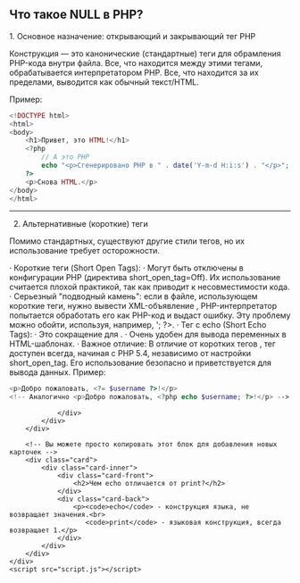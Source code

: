 <!DOCTYPE html>
<html lang="ru">
<head>
    <meta charset="UTF-8">
    <meta name="viewport" content="width=device-width, initial-scale=1.0">
    <title>PHP Шпаргалки</title>
    <link rel="stylesheet" href="style.css">
</head>
<body>
    <div class="card-container">
        <!-- Контейнер карточки -->
        <div class="card">
            <div class="card-inner">
                <!-- Передняя сторона с вопросом -->
                <div class="card-front">
                    <h2>Что такое NULL в PHP?</h2>
                </div>
                <!-- Задняя сторона с ответом -->
                <div class="card-back">
1. Основное назначение: открывающий и закрывающий тег PHP

Конструкция <?php ... ?> — это канонические (стандартные) теги для обрамления PHP-кода внутри файла. Все, что находится между этими тегами, обрабатывается интерпретатором PHP. Все, что находится за их пределами, выводится как обычный текст/HTML.

Пример:

```php
<!DOCTYPE html>
<html>
<body>
    <h1>Привет, это HTML!</h1>
    <?php
        // А это PHP
        echo "<p>Сгенерировано PHP в " . date('Y-m-d H:i:s') . "</p>";
    ?>
    <p>Снова HTML.</p>
</body>
</html>
```

---

2. Альтернативные (короткие) теги

Помимо стандартных, существуют другие стили тегов, но их использование требует осторожности.

· Короткие теги (Short Open Tags): <? ... ?>
  · Могут быть отключены в конфигурации PHP (директива short_open_tag=Off). Их использование считается плохой практикой, так как приводит к несовместимости кода.
  · Серьезный "подводный камень": если в файле, использующем короткие теги, нужно вывести XML-объявление <?xml version="1.0"?>, PHP-интерпретатор попытается обработать его как PHP-код и выдаст ошибку. Эту проблему можно обойти, используя, например, <?php echo '<?xml version="1.0"?>'; ?>.
· Тег с echo (Short Echo Tags): <?= ... ?>
  · Это сокращение для <?php echo ... ?>.
  · Очень удобен для вывода переменных в HTML-шаблонах.
  · Важное отличие: В отличие от коротких тегов <? ... ?>, тег <?= ... ?> доступен всегда, начиная с PHP 5.4, независимо от настройки short_open_tag. Его использование безопасно и приветствуется для вывода данных.
  Пример:
  ```php
  <p>Добро пожаловать, <?= $username ?>!</p>
  <!-- Аналогично <p>Добро пожаловать, <?php echo $username; ?>!</p> -->
  ```
                </div>
            </div>
        </div>

        <!-- Вы можете просто копировать этот блок для добавления новых карточек -->
        <div class="card">
            <div class="card-inner">
                <div class="card-front">
                    <h2>Чем echo отличается от print?</h2>
                </div>
                <div class="card-back">
                    <p><code>echo</code> - конструкция языка, не возвращает значения.<br>
                       <code>print</code> - языковая конструкция, всегда возвращает 1.</p>
                </div>
            </div>
        </div>
    </div>
    <script src="script.js"></script>
</body>
</html>
